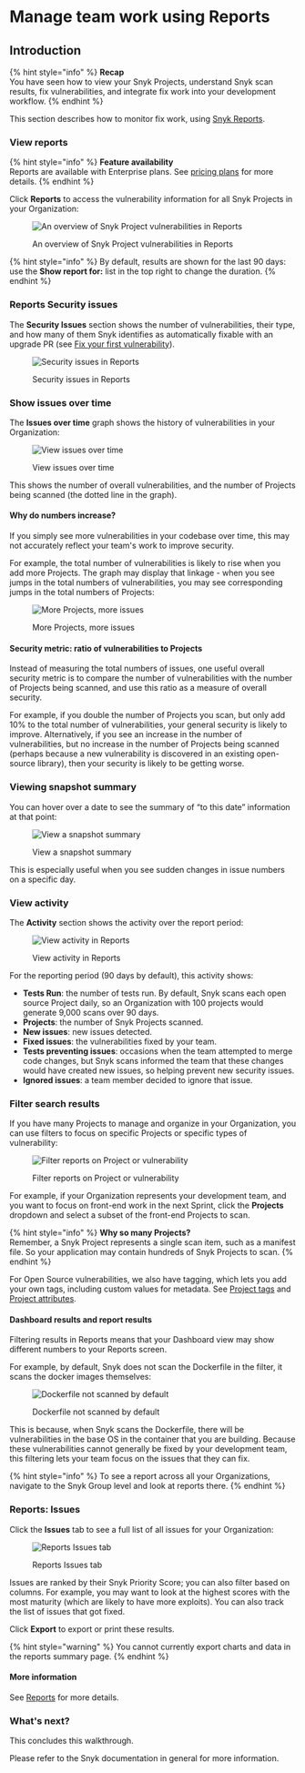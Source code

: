 # Manage team work using Reports

## Introduction

{% hint style="info" %}
**Recap**\
You have seen how to view your Snyk Projects, understand Snyk scan results, fix vulnerabilities, and integrate fix work into your development workflow.
{% endhint %}

This section describes how to monitor fix work, using [Snyk Reports](../../manage-issues/snyk-reports/).

### View reports

{% hint style="info" %}
**Feature availability**\
Reports are available with Enterprise plans. See [pricing plans](https://snyk.io/plans/) for more details.
{% endhint %}

Click **Reports** to access the vulnerability information for all Snyk Projects in your Organization:

<figure><img src="../../.gitbook/assets/reports_02oct2022.png" alt="An overview of Snyk Project vulnerabilities in Reports"><figcaption><p>An overview of Snyk Project vulnerabilities in Reports</p></figcaption></figure>

{% hint style="info" %}
By default, results are shown for the last 90 days: use the **Show report for:** list in the top right to change the duration.
{% endhint %}

### Reports Security issues

The **Security Issues** section shows the number of vulnerabilities, their type, and how many of them Snyk identifies as automatically fixable with an upgrade PR (see [Fix your first vulnerability](fix-your-first-vulnerability.md)).

<figure><img src="../../.gitbook/assets/image (142).png" alt="Security issues in Reports"><figcaption><p>Security issues in Reports</p></figcaption></figure>

### Show issues over time

The **Issues over time** graph shows the history of vulnerabilities in your Organization:

<figure><img src="../../.gitbook/assets/image (103) (2) (1) (1) (1) (1) (1) (1) (1) (1) (1) (1) (1) (1) (1) (1) (1) (1).png" alt="View issues over time"><figcaption><p>View issues over time</p></figcaption></figure>

This shows the number of overall vulnerabilities, and the number of Projects being scanned (the dotted line in the graph).

#### Why do numbers increase?

If you simply see more vulnerabilities in your codebase over time, this may not accurately reflect your team's work to improve security.

For example, the total number of vulnerabilities is likely to rise when you add more Projects. The graph may display that linkage - when you see jumps in the total numbers of vulnerabilities, you may see corresponding jumps in the total numbers of Projects:

<figure><img src="../../.gitbook/assets/image (116) (1) (1) (1) (1) (2).png" alt="More Projects, more issues"><figcaption><p>More Projects, more issues</p></figcaption></figure>

#### Security metric: ratio of vulnerabilities to Projects

Instead of measuring the total numbers of issues, one useful overall security metric is to compare the number of vulnerabilities with the number of Projects being scanned, and use this ratio as a measure of overall security.&#x20;

For example, if you double the number of Projects you scan, but only add 10% to the total number of vulnerabilities, your general security is likely to improve. Alternatively, if you see an increase in the number of vulnerabilities, but no increase in the number of Projects being scanned (perhaps because a new vulnerability is discovered in an existing open-source library), then your security is likely to be getting worse.

### Viewing snapshot summary

You can hover over a date to see the summary of “to this date” information at that point:

<figure><img src="../../.gitbook/assets/image (150) (1) (1) (1) (1) (1) (1) (1) (1) (1).png" alt="View a snapshot summary"><figcaption><p>View a snapshot summary</p></figcaption></figure>

This is especially useful when you see sudden changes in issue numbers on a specific day.

### View activity

The **Activity** section shows the activity over the report period:

<figure><img src="../../.gitbook/assets/image (267).png" alt="View activity in Reports"><figcaption><p>View activity in Reports</p></figcaption></figure>

For the reporting period (90 days by default), this activity shows:

* **Tests Run**: the number of tests run. By default, Snyk scans each open source Project daily, so an Organization with 100 projects would generate 9,000 scans over 90 days.
* **Projects**: the number of Snyk Projects scanned.
* **New issues**: new issues detected.
* **Fixed issues**: the vulnerabilities fixed by your team.
* **Tests preventing issues**: occasions when the team attempted to merge code changes, but Snyk scans informed the team that these changes would have created new issues, so helping prevent new security issues.
* **Ignored issues**: a team member decided to ignore that issue.

### Filter search results

If you have many Projects to manage and organize in your Organization, you can use filters to focus on specific Projects or specific types of vulnerability:

<figure><img src="../../.gitbook/assets/image (223) (1) (1) (1) (2).png" alt="Filter reports on Project or vulnerability"><figcaption><p>Filter reports on Project or vulnerability</p></figcaption></figure>

For example, if your Organization represents your development team, and you want to focus on front-end work in the next Sprint, click the **Projects** dropdown and select a subset of the front-end Projects to scan.

{% hint style="info" %}
**Why so many Projects?**\
Remember, a Snyk Project represents a single scan item, such as a manifest file. So your application may contain hundreds of Snyk Projects to scan.
{% endhint %}

For Open Source vulnerabilities, we also have tagging, which lets you add your own tags, including custom values for metadata. See [Project tags](../../manage-issues/introduction-to-snyk-projects/project-tags.md) and [Project attributes](../../manage-issues/introduction-to-snyk-projects/project-attributes.md).

#### Dashboard results and report results

Filtering results in Reports means that your Dashboard view may show different numbers to your Reports screen.

For example, by default, Snyk does not scan the Dockerfile in the filter, it scans the docker images themselves:

<figure><img src="../../.gitbook/assets/image (111) (1) (1) (1) (1) (1) (1) (1) (1) (1) (1) (1) (1) (1) (1) (1) (1) (1) (1) (1).png" alt="Dockerfile not scanned by default"><figcaption><p>Dockerfile not scanned by default</p></figcaption></figure>

This is because, when Snyk scans the Dockerfile, there will be vulnerabilities in the base OS in the container that you are building. Because these vulnerabilities cannot generally be fixed by your development team, this filtering lets your team focus on the issues that they can fix.

{% hint style="info" %}
To see a report across all your Organizations, navigate to the Snyk Group level and look at reports there.
{% endhint %}

### Reports: Issues

Click the **Issues** tab to see a full list of all issues for your Organization:

<figure><img src="../../.gitbook/assets/image (108) (1) (1).png" alt="Reports Issues tab"><figcaption><p>Reports Issues tab</p></figcaption></figure>

Issues are ranked by their Snyk Priority Score; you can also filter based on columns. For example, you may want to look at the highest scores with the most maturity (which are likely to have more exploits). You can also track the list of issues that got fixed.

Click **Export** to export or print these results.

{% hint style="warning" %}
You cannot currently export charts and data in the reports summary page.
{% endhint %}

#### More information

See [Reports](../../manage-issues/snyk-reports/) for more details.

### What's next?

This concludes this walkthrough.

Please refer to the Snyk documentation in general for more information.
